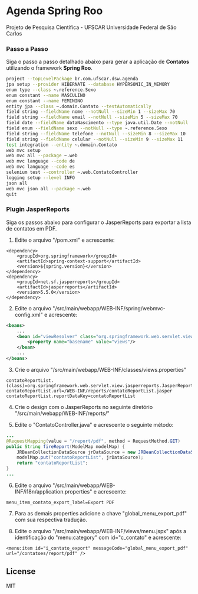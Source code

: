 # Agenda Spring Roo
Projeto de Pesquisa Científica - UFSCAR Universidade Federal de São Carlos

### Passo a Passo
Siga o passo a passo detalhado abaixo para gerar a aplicação de **Contatos** utilizando o framework **Spring Roo**.
```sh
project --topLevelPackage br.com.ufscar.dsw.agenda
jpa setup --provider HIBERNATE --database HYPERSONIC_IN_MEMORY
enum type --class ~.reference.Sexo
enum constant --name MASCULINO
enum constant --name FEMININO
entity jpa --class ~.domain.Contato --testAutomatically
field string --fieldName nome --notNull --sizeMin 1 --sizeMax 70
field string --fieldName email --notNull --sizeMin 5 --sizeMax 70
field date --fieldName dataNascimento --type java.util.Date --notNull
field enum --fieldName sexo --notNull --type ~.reference.Sexo
field string --fieldName telefone --notNull --sizeMin 8 --sizeMax 10
field string --fieldName celular --notNull --sizeMin 9 --sizeMax 11
test integration --entity ~.domain.Contato
web mvc setup
web mvc all --package ~.web
web mvc language --code de
web mvc language --code es
selenium test --controller ~.web.ContatoController
logging setup --level INFO
json all
web mvc json all --package ~.web
quit
```

### Plugin JasperReports
Siga os passos abaixo para configurar o JasperReports para exportar a lista de contatos em PDF.

1. Edite o arquivo "/pom.xml" e acrescente:
```maven
<dependency>
	<groupId>org.springframework</groupId>
	<artifactId>spring-context-support</artifactId>
	<version>${spring.version}</version>
</dependency>
<dependency>
	<groupId>net.sf.jasperreports</groupId>
	<artifactId>jasperreports</artifactId>
	<version>5.5.0</version>
</dependency>
```

2. Edite o arquivo "/src/main/webapp/WEB-INF/spring/webmvc-config.xml" e acrescente:
```xml
<beans>
	...
	<bean id="viewResolver" class="org.springframework.web.servlet.view.ResourceBundleViewResolver">
		<property name="basename" value="views"/>
	</bean>
	...
</beans>
```

3. Crie o arquivo "/src/main/webapp/WEB-INF/classes/views.properties"
```properties
contatoReportList.(class)=org.springframework.web.servlet.view.jasperreports.JasperReportsPdfView
contatoReportList.url=/WEB-INF/reports/contatoReportList.jasper
contatoReportList.reportDataKey=contatoReportList
```

4. Crie o design com o JasperReports no seguinte diretório "/src/main/webapp/WEB-INF/reports/"

5. Edite o "ContatoController.java" e acrescente o seguinte método:
```java
...
@RequestMapping(value = "/report/pdf", method = RequestMethod.GET)
public String fireReport(ModelMap modelMap) {
	JRBeanCollectionDataSource jrDataSource = new JRBeanCollectionDataSource(Contato.findAllContatoes(), false);
	modelMap.put("contatoReportList", jrDataSource);
	return "contatoReportList";
}
...
```

6. Edite o arquivo "/src/main/webapp/WEB-INF/i18n/application.properties" e acrescente:
```properties
menu_item_contato_export_label=Export PDF
```

7. Para as demais properties adicione a chave "global_menu_export_pdf" com sua respectiva tradução.

8. Edite o arquivo "/src/main/webapp/WEB-INF/views/menu.jspx" após a identificação do "menu:category" com id="c_contato" e acrescente:
```jspx
<menu:item id="i_contato_export" messageCode="global_menu_export_pdf" url="/contatoes/report/pdf" />
```

License
----
MIT
